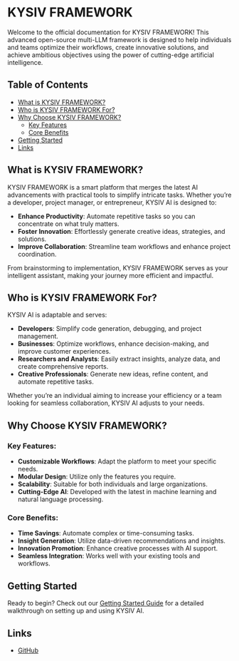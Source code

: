 # KYSIV FRAMEWORK

Welcome to the official documentation for KYSIV FRAMEWORK! This advanced open-source multi-LLM framework is designed to help individuals and teams optimize their workflows, create innovative solutions, and achieve ambitious objectives using the power of cutting-edge artificial intelligence.

## Table of Contents

- [What is KYSIV FRAMEWORK?](#what-is-kysiv-ai)
- [Who is KYSIV FRAMEWORK For?](#who-is-kysiv-ai-for)
- [Why Choose KYSIV FRAMEWORK?](#why-choose-kysiv-ai)
  - [Key Features](#key-features)
  - [Core Benefits](#core-benefits)
- [Getting Started](#getting-started)
- [Links](#links)

## What is KYSIV FRAMEWORK?

KYSIV FRAMEWORK is a smart platform that merges the latest AI advancements with practical tools to simplify intricate tasks. Whether you’re a developer, project manager, or entrepreneur, KYSIV AI is designed to:

- **Enhance Productivity**: Automate repetitive tasks so you can concentrate on what truly matters.
- **Foster Innovation**: Effortlessly generate creative ideas, strategies, and solutions.
- **Improve Collaboration**: Streamline team workflows and enhance project coordination.

From brainstorming to implementation, KYSIV FRAMEWORK serves as your intelligent assistant, making your journey more efficient and impactful.

## Who is KYSIV FRAMEWORK For?

KYSIV AI is adaptable and serves:

- **Developers**: Simplify code generation, debugging, and project management.
- **Businesses**: Optimize workflows, enhance decision-making, and improve customer experiences.
- **Researchers and Analysts**: Easily extract insights, analyze data, and create comprehensive reports.
- **Creative Professionals**: Generate new ideas, refine content, and automate repetitive tasks.

Whether you’re an individual aiming to increase your efficiency or a team looking for seamless collaboration, KYSIV AI adjusts to your needs.

## Why Choose KYSIV FRAMEWORK?

### Key Features:

- **Customizable Workflows**: Adapt the platform to meet your specific needs.
- **Modular Design**: Utilize only the features you require.
- **Scalability**: Suitable for both individuals and large organizations.
- **Cutting-Edge AI**: Developed with the latest in machine learning and natural language processing.

### Core Benefits:

- **Time Savings**: Automate complex or time-consuming tasks.
- **Insight Generation**: Utilize data-driven recommendations and insights.
- **Innovation Promotion**: Enhance creative processes with AI support.
- **Seamless Integration**: Works well with your existing tools and workflows.

## Getting Started

Ready to begin? Check out our [Getting Started Guide](https://github.com/KYSIVAI/KYSIVAI/wiki/Quickstart) for a detailed walkthrough on setting up and using KYSIV AI.

## Links

- [GitHub](https://github.com/KYSIVAI/KYSIVAI/)

